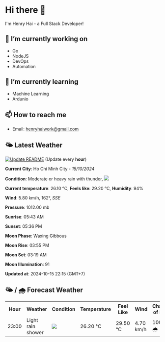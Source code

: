 # Hi there 👋

I'm Henry Hai - a Full Stack Developer!

## 🔭 I’m currently working on

- Go
- NodeJS
- DevOps
- Automation

## 🌱 I’m currently learning

- Machine Learning
- Ardunio

## 📫 How to reach me

- Email: <henryhaiwork@gmail.com>

## 🌤️ Latest Weather
[![Update README](https://github.com/henry0hai/henry0hai/actions/workflows/udpateReadme.yml/badge.svg)](https://github.com/henry0hai/henry0hai/actions/workflows/udpateReadme.yml)
(Update every **hour**)
<!-- CURRENT_WEATHER:START -->
**Current City**: Ho Chi Minh City - *15/10/2024*

**Condition**: Moderate or heavy rain with thunder, <img src="https://cdn.weatherapi.com/weather/64x64/night/389.png"/>

**Current temperature**: 26.10 °C, **Feels like**: 29.20 °C, **Humidity**: 94%

**Wind**: 5.80 km/h, 162°, *SSE*

**Pressure**: 1012.00 mb

**Sunrise**: 05:43 AM

**Sunset**: 05:36 PM

**Moon Phase**: Waxing Gibbous

**Moon Rise**: 03:55 PM

**Moon Set**: 03:19 AM

**Moon Illumination**: 91

**Updated at**: 2024-10-15 22:15 (GMT+7)<!-- CURRENT_WEATHER:END -->

## 🌤️ / 🌧️ Forecast Weather
<!-- FORECAST_WEATHER:START -->
<table>
		<tr>
			<th>Hour</th>
			<th>Weather</th>
			<th>Condition</th>
			<th>Temperature</th>
			<th>Feel Like</th>
			<th>Wind</th>
			<th>Chance of Rain</th>
		</tr>
				<tr>
					<td>23:00</td>
					<td>Light rain shower</td>
					<td><img src='https://cdn.weatherapi.com/weather/64x64/night/353.png'/></td>
					<td>26.20 °C</td>
					<td>29.50 °C</td>
					<td>4.70 km/h</td>
					<td>100 % 🌧️</td>
				</tr>
</table>
<!-- FORECAST_WEATHER:END -->

